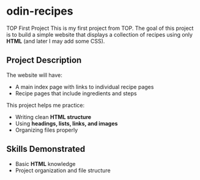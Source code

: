 # odin-recipes
TOP First Project
This is my first project from TOP.
The goal of this project is to build a simple website that displays a collection of recipes using only **HTML** (and later I may add some CSS).  

## Project Description
The website will have:
- A main index page with links to individual recipe pages
- Recipe pages that include ingredients and steps

This project helps me practice:
- Writing clean **HTML structure**
- Using **headings, lists, links, and images**
- Organizing files properly

## Skills Demonstrated
- Basic **HTML** knowledge
- Project organization and file structure
